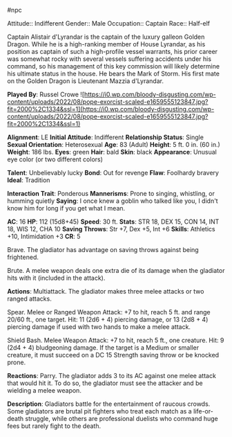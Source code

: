 #npc 

Attitude:: Indifferent
Gender:: Male
Occupation:: Captain
Race:: Half-elf

Captain Alistair d'Lyrandar is the captain of the luxury galleon Golden Dragon. While he is a high-ranking member of House Lyrandar, as his position as captain of such a high-profile vessel warrants, his prior career was somewhat rocky with several vessels suffering accidents under his command, so his management of this key commission will likely determine his ultimate status in the house. He bears the Mark of Storm. His first mate on the Golden Dragon is Lieutenant Mazzia d'Lyrandar.

**Played By**: Russel Crowe
![https://i0.wp.com/bloody-disgusting.com/wp-content/uploads/2022/08/pope-exorcist-scaled-e1659555123847.jpg?fit=2000%2C1334&ssl=1](https://i0.wp.com/bloody-disgusting.com/wp-content/uploads/2022/08/pope-exorcist-scaled-e1659555123847.jpg?fit=2000%2C1334&ssl=1)

**Alignment**: LE
**Initial Attitude**: Indifferent
**Relationship Status**: Single
**Sexual Orientation**: Heterosexual
**Age**: 83 (Adult)
**Height**: 5 ft. 0 in. (60 in.)
**Weight**: 186 lbs.
**Eyes**: green
**Hair**: bald
**Skin**: black
**Appearance**: Unusual eye color (or two different colors)

**Talent**: Unbelievably lucky
**Bond**: Out for revenge
**Flaw**: Foolhardy bravery
**Ideal**: Tradition

**Interaction Trait**: Ponderous
**Mannerisms**: Prone to singing, whistling, or humming quietly
**Saying**: I once knew a goblin who talked like you, I didn't know him for long if you get what I mean.

**AC**: 16
**HP**: 112 (15d8+45)
**Speed**: 30 ft.
**Stats**: STR 18, DEX 15, CON 14, INT 18, WIS 12, CHA 10
**Saving Throws**: Str +7, Dex +5, Int +6
**Skills**: Athletics +10, Intimidation +3
**CR**: 5

Brave. The gladiator has advantage on saving throws against being frightened.

Brute. A melee weapon deals one extra die of its damage when the gladiator hits with it (included in the attack).

**Actions**:
Multiattack. The gladiator makes three melee attacks or two ranged attacks.

Spear. Melee or Ranged Weapon Attack: +7 to hit, reach 5 ft. and range 20/60 ft., one target. Hit: 11 (2d6 + 4) piercing damage, or 13 (2d8 + 4) piercing damage if used with two hands to make a melee attack.

Shield Bash. Melee Weapon Attack: +7 to hit, reach 5 ft., one creature. Hit: 9 (2d4 + 4) bludgeoning damage. If the target is a Medium or smaller creature, it must succeed on a DC 15 Strength saving throw or be knocked prone.

**Reactions**:
Parry. The gladiator adds 3 to its AC against one melee attack that would hit it. To do so, the gladiator must see the attacker and be wielding a melee weapon.

**Description**: Gladiators battle for the entertainment of raucous crowds. Some gladiators are brutal pit fighters who treat each match as a life-or-death struggle, while others are professional duelists who command huge fees but rarely fight to the death.